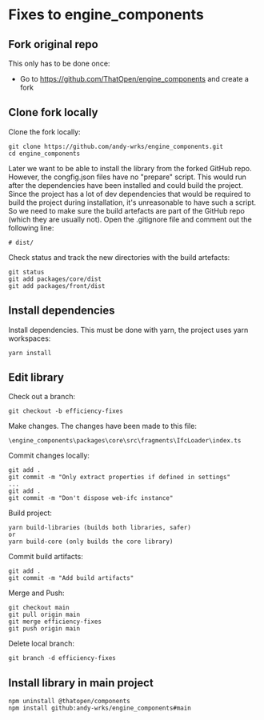 # Fixes to engine_components

## Fork original repo

This only has to be done once:
- Go to https://github.com/ThatOpen/engine_components and create a fork

## Clone fork locally

Clone the fork locally:
```
git clone https://github.com/andy-wrks/engine_components.git
cd engine_components
```

Later we want to be able to install the library from the forked GitHub repo. However, the congfig.json files have no "prepare" script. This would run after the dependencies have been installed and could build the project. Since the project has a lot of dev dependencies that would be required to build the project during installation, it's unreasonable to have such a script.
So we need to make sure the build artefacts are part of the GitHub repo (which they are usually not).
Open the .gitignore file and comment out the following line:
```
# dist/
```

Check status and track the new directories with the build artefacts:
```
git status
git add packages/core/dist
git add packages/front/dist
```

## Install dependencies

Install dependencies. This must be done with yarn, the project uses yarn workspaces:
```
yarn install
```

## Edit library

Check out a branch:
```
git checkout -b efficiency-fixes
```

Make changes. The changes have been made to this file:
```
\engine_components\packages\core\src\fragments\IfcLoader\index.ts
```

Commit changes locally:
```
git add .
git commit -m "Only extract properties if defined in settings"
...
git add .
git commit -m "Don't dispose web-ifc instance"
```

Build project:
```
yarn build-libraries (builds both libraries, safer)
or
yarn build-core (only builds the core library)
```

Commit build artifacts:
```
git add .
git commit -m "Add build artifacts"
```

Merge and Push:
```
git checkout main
git pull origin main
git merge efficiency-fixes
git push origin main
```

Delete local branch:
```
git branch -d efficiency-fixes
```

## Install library in main project

```
npm uninstall @thatopen/components
npm install github:andy-wrks/engine_components#main
```
